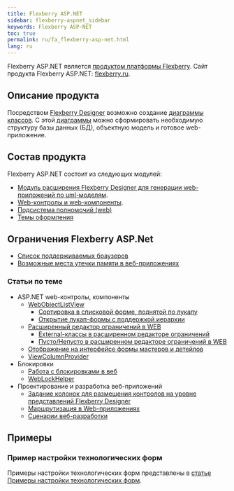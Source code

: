 ```yaml
---
title: Flexberry ASP.NET
sidebar: flexberry-aspnet_sidebar
keywords: Flexberry ASP-NET
toc: true
permalink: ru/fa_flexberry-asp-net.html
lang: ru
---
```


Flexberry ASP.NET является [продуктом платформы Flexberry](fp_platform-structure.html). Сайт продукта Flexberry ASP.NET: [flexberry.ru](http://flexberry.ru/Flexberry/ForDevelopers/FlexberryASPNet).

## Описание продукта

Посредством [Flexberry Designer](fd_landing_page.html) возможно создание [диаграммы классов](fd_class-diagram.html). С этой [диаграммы](fd_class-diagram.html) можно сформировать необходимую структуру базы данных (БД), объектную модель и готовое web-приложение.

## Состав продукта

Flexberry ASP.NET состоит из следующих модулей:

* [Модуль расширения Flexberry Designer для генерации web-приложений по uml-моделям](fa_asp-net-generator.html).
* [Web-контролы и web-компоненты](fa_web-controls.html).
* [Подсистема полномочий (web)](fa_right-manager.html)
* [Темы оформления](fa_themes.html)

## Ограничения Flexberry ASP.Net

* [Список поддерживаемых браузеров](fa_browsers.html)
* [Возможные места утечки памяти в веб-приложениях](fa_memory-leaks.html)

### Статьи по теме

* ASP.NET web-контролы, компоненты
    * [WebObjectListView](fa_web-object-list-view.html)
        * [Сортировка в списковой форме, поднятой по лукапу](fa_lookup-form-sort.html)
        * [Открытие лукап-формы с поддержкой иерархии ](fa_lookup-form-hierarchy.html)
    * [Расширенный редактор ограничений в WEB](fa_advanced-limit-editor.html)
        * [External-классы в расширенном редакторе ограничений](fa_web-limit-editor-external-class.html)
        * [Пусто/Непусто в расширенном редакторе ограничений в WEB](fa_web-limit-editor-null.html)
    * [Отображение на интерфейсе формы мастеров и детейлов](fo_masters-details.html)
    * [ViewColumnProvider](fa_view-column-provider.html)
* Блокировки
    * [Работа с блокировками в веб](fa_working-locks-web.html)
    * [WebLockHelper](fa_web-lock-helper.html)
* Проектирование и разработка веб-приложений
    * [Задание колонок для размещения контролов на уровне представлений Flexberry Designer](fd_specify-column-controls.html)
    * [Маршрутизация в Web-приложениях](fa_routing.html)
    * [Сценарии веб-разработки](fa_scenario-web.html)

## Примеры

### Пример настройки технологических форм

Примеры настройки технологических форм представлены в [статье Примеры настройки технологических форм](fa_technological-forms-customization-example.html).